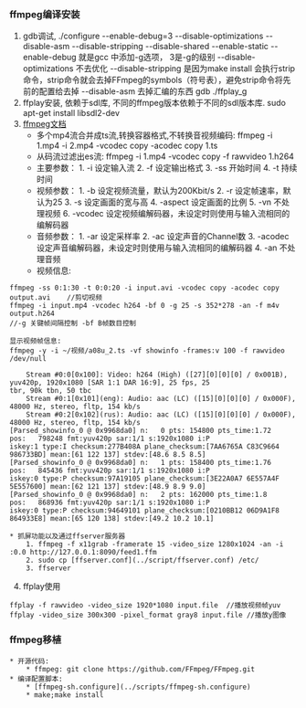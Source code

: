 ### ffmpeg编译安装
1. gdb调试, ./configure --enable-debug=3 --disable-optimizations --disable-asm --disable-stripping --disable-shared --enable-static
	--enable-debug  就是gcc 中添加-g选项， 3是-g的级别
	--disable-optimizations 不去优化
	--disable-stripping  是因为make install 会执行strip命令，strip命令就会去掉FFmpeg的symbols（符号表），避免strip命令将先前的配置给去掉
	--disable-asm 去掉汇编的东西
	gdb ./ffplay_g
2. ffplay安装, 依赖于sdl库, 不同的ffmpeg版本依赖于不同的sdl版本库.
	sudo apt-get install libsdl2-dev
3. [ffmpeg文档](http://ffmpeg.org/documentation.html)
	* 多个mp4流合并成ts流,转换容器格式,不转换音视频编码: ffmpeg -i 1.mp4 -i 2.mp4 -vcodec copy -acodec copy 1.ts
	* 从码流过滤出es流: ffmpeg -i 1.mp4 -vcodec copy -f rawvideo 1.h264
	* 主要参数：
		1\. -i 设定输入流
		2\. -f 设定输出格式
		3\. -ss 开始时间
		4\. -t 持续时间
	* 视频参数：
		1\. -b 设定视频流量，默认为200Kbit/s
		2\. -r 设定帧速率，默认为25
		3\. -s 设定画面的宽与高
		4\. -aspect 设定画面的比例
		5\. -vn 不处理视频
		6\. -vcodec 设定视频编解码器，未设定时则使用与输入流相同的编解码器
	* 音频参数：
		1\. -ar 设定采样率
		2\. -ac 设定声音的Channel数
		3\. -acodec 设定声音编解码器，未设定时则使用与输入流相同的编解码器
		4\. -an 不处理音频
	* 视频信息:
```
ffmpeg -ss 0:1:30 -t 0:0:20 -i input.avi -vcodec copy -acodec copy output.avi    //剪切视频
ffmpeg -i input.mp4 -vcodec h264 -bf 0 -g 25 -s 352*278 -an -f m4v output.h264
//-g 关键帧间隔控制 -bf B帧数目控制
```
```
显示视频帧信息:
ffmpeg -y -i ~/视频/a08u_2.ts -vf showinfo -frames:v 100 -f rawvideo /dev/null

    Stream #0:0[0x100]: Video: h264 (High) ([27][0][0][0] / 0x001B), yuv420p, 1920x1080 [SAR 1:1 DAR 16:9], 25 fps, 25
tbr, 90k tbn, 50 tbc
    Stream #0:1[0x101](eng): Audio: aac (LC) ([15][0][0][0] / 0x000F), 48000 Hz, stereo, fltp, 154 kb/s
    Stream #0:2[0x102](rus): Audio: aac (LC) ([15][0][0][0] / 0x000F), 48000 Hz, stereo, fltp, 154 kb/s
[Parsed_showinfo_0 @ 0x9968da0] n:   0 pts: 154800 pts_time:1.72    pos:   798248 fmt:yuv420p sar:1/1 s:1920x1080 i:P
iskey:1 type:I checksum:277B408A plane_checksum:[7AA6765A C83C9664 986733BD] mean:[61 122 137] stdev:[48.6 8.5 8.5]
[Parsed_showinfo_0 @ 0x9968da0] n:   1 pts: 158400 pts_time:1.76    pos:   845436 fmt:yuv420p sar:1/1 s:1920x1080 i:P
iskey:0 type:P checksum:97A19105 plane_checksum:[3E22A0A7 6E557A4F 5E557600] mean:[62 121 137] stdev:[48.9 8.9 9.0]
[Parsed_showinfo_0 @ 0x9968da0] n:   2 pts: 162000 pts_time:1.8     pos:   868936 fmt:yuv420p sar:1/1 s:1920x1080 i:P
iskey:0 type:P checksum:94649101 plane_checksum:[0210BB12 06D9A1F8 864933E8] mean:[65 120 138] stdev:[49.2 10.2 10.1]
```
	* 抓屏功能以及通过ffserver服务器
		1. ffmpeg -f x11grab -framerate 15 -video_size 1280x1024 -an -i :0.0 http://127.0.0.1:8090/feed1.ffm
		2. sudo cp [ffserver.conf](../script/ffserver.conf) /etc/
		3. ffserver

4. ffplay使用
```
ffplay -f rawvideo -video_size 1920*1080 input.file  //播放视频帧yuv
ffplay -video_size 300x300 -pixel_format gray8 input.file //播放y图像
```

### ffmpeg移植
	* 开源代码:
		* ffmpeg: git clone https://github.com/FFmpeg/FFmpeg.git
	* 编译配置脚本:
		* [ffmpeg-sh.configure](../scripts/ffmpeg-sh.configure)
		* make;make install
